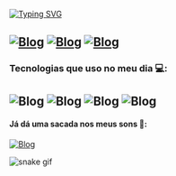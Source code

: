 [![Typing SVG](https://readme-typing-svg.herokuapp.com/?color=f3f6f4&size=25&center=false&vCenter=true&width=700&lines=Salve!,+meu+nome+é+Pedro+Lael;Tenho+23+anos!;Seja+Bem-vindo!+:%29)](https://git.io/typing-svg)

[![Blog](https://img.shields.io/badge/WhatsApp-25D366?style=for-the-badge&logo=whatsapp&logoColor=white)](https://wa.me/5581998818000)
[![Blog](https://img.shields.io/badge/Instagram-E4405F?style=for-the-badge&logo=instagram&logoColor=white)](https://instagram.com/lael.dsgn?igshid=OGQ5ZDc2ODk2ZA==)
[![Blog](https://img.shields.io/badge/LinkedIn-0077B5?style=for-the-badge&logo=linkedin&logoColor=white)](https://www.linkedin.com/in/pedro-lael-80a6ba1a6/)
---
### Tecnologias que uso no meu dia 💻:
![Blog](https://img.shields.io/badge/JavaScript-F7DF1E?style=for-the-badge&logo=javascript&logoColor=black)
![Blog](https://img.shields.io/badge/CSS-239120?&style=for-the-badge&logo=css3&logoColor=white)
![Blog](https://img.shields.io/badge/C%2B%2B-00599C?style=for-the-badge&logo=c%2B%2B&logoColor=white)
![Blog](https://img.shields.io/badge/HTML-239120?style=for-the-badge&logo=html5&logoColor=white)
---
#### Já dá uma sacada nos meus sons 🎵:
[![Blog](https://img.shields.io/badge/Spotify-1ED760?&style=for-the-badge&logo=spotify&logoColor=white)](https://open.spotify.com/intl-pt/artist/4hQd35H1Os8i7u7DuLFWcV?si=buJo2ZA6RV2aMWDWRP4YGQ)

![snake gif](https://github.com/pedrolaelbzr/pedrolaelbzr/blob/output/github-contribution-grid-snake.gif)



